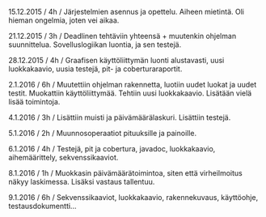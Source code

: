 15.12.2015 / 4h / Järjestelmien asennus ja opettelu. Aiheen mietintä. Oli hieman ongelmia, joten vei aikaa.

21.12.2015 / 3h / Deadlinen tehtäviin yhteensä + muutenkin ohjelman suunnittelua. Sovelluslogiikan luontia, ja sen testejä.

28.12.2015 / 4h / Graafisen käyttöliittymän luonti alustavasti, uusi luokkakaavio, uusia testejä, pit- ja coberturaraportit.

2.1.2016 / 6h / Muutettiin ohjelman rakennetta, luotiin uudet luokat ja uudet testit. Muokattiin käyttöliittymää. Tehtiin uusi luokkakaavio. Lisätään vielä lisää toimintoja.

4.1.2016 / 3h / Lisättiin muisti ja päivämäärälaskuri. Lisättiin testejä.

5.1.2016 / 2h / Muunnosoperaatiot pituuksille ja painoille.

6.1.2016 / 4h / Testejä, pit ja cobertura, javadoc, luokkakaavio, aihemäärittely, sekvenssikaaviot.

8.1.2016 / 1h / Muokkasin päivämäärätoimintoa, siten että virheilmoitus näkyy laskimessa. Lisäksi vastaus tallentuu.

9.1.2016 / 6h / Sekvenssikaaviot, luokkakaavio, rakennekuvaus, käyttöohje, testausdokumentti...
